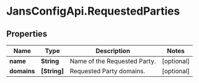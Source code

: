 # JansConfigApi.RequestedParties

## Properties

Name | Type | Description | Notes
------------ | ------------- | ------------- | -------------
**name** | **String** | Name of the Requested Party. | [optional] 
**domains** | **[String]** | Requested Party domains. | [optional] 


